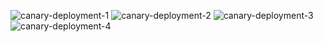 ![canary-deployment-1](https://github.com/user-attachments/assets/35112b11-eeaa-4383-ac94-94bc4a02d3a7)
![canary-deployment-2](https://github.com/user-attachments/assets/c24395cb-7564-4acc-803a-a1bb1bbbcc25)
![canary-deployment-3](https://github.com/user-attachments/assets/8a09eea3-8474-41ea-a485-44bdffc14148)
![canary-deployment-4](https://github.com/user-attachments/assets/02fb22e3-3d9f-4fac-a297-ca82d08dcbb5)
